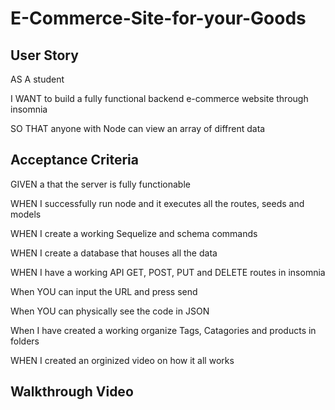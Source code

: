 # E-Commerce-Site-for-your-Goods

## User Story

AS A student

I WANT to build a fully functional backend e-commerce website through insomnia

SO THAT anyone with Node can view an array of diffrent data

## Acceptance Criteria

GIVEN a that the server is fully functionable

WHEN I successfully run node and it executes all the routes, seeds and models

WHEN I create a working Sequelize and schema commands

WHEN I create a database that houses all the data

WHEN I have a working API GET, POST, PUT and DELETE routes in insomnia

When YOU can input the URL and press send

When YOU can physically see the code in JSON

When I have created a working organize Tags, Catagories and products in folders

WHEN I created an orginized video on how it all works

## Walkthrough Video
